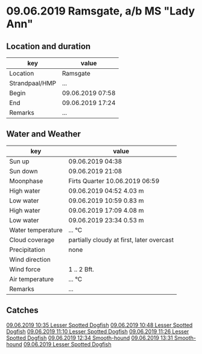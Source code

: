 # 09.06.2019 Ramsgate, a/b MS "Lady Ann"

## Location and duration

key | value |
----|-------|
Location | Ramsgate |
Strandpaal/HMP | ... |
Begin | 09.06.2019  07:58 |
End | 09.06.2019  17:24 |
Remarks | ... |

## Water and Weather

key | value |
----|-------|
Sun up | 09.06.2019  04:38 |
Sun down | 09.06.2019  21:08 |
Moonphase | Firts Quarter 10.06.2019  06:59 |
High water | 09.06.2019 04:52 4.03 m |
Low water | 09.06.2019 10:59 0.83 m |
High water | 09.06.2019 17:09 4.08 m |
Low water | 09.06.2019 23:34 0.53 m |
Water temperature | ... °C |
Cloud coverage | partially cloudy at first, later overcast |
Precipitation | none |
Wind direction | |
Wind force | 1 .. 2 Bft. |
Air temperature | ... °C |
Remarks | ... |

## Catches

[09.06.2019 10:35 Lesser Spotted Dogfish](catches/template_none.md)
[09.06.2019 10:48 Lesser Spotted Dogfish](catches/template_none.md)
[09.06.2019 11:10 Lesser Spotted Dogfish](catches/template_none.md)
[09.06.2019 11:26 Lesser Spotted Dogfish](catches/template_none.md)
[09.06.2019 12:34 Smooth-hound](catches/template_none.md)
[09.06.2019 13:31 Smooth-hound](catches/template_none.md)
[09.06.2019 Lesser Spotted Dogfish](catches/template_none.md)

